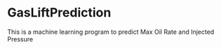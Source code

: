 # GasLiftPrediction
This is a machine learning program to predict Max Oil Rate and Injected Pressure
